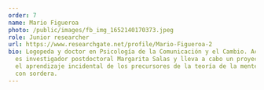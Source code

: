 ```yaml
---
order: 7
name: Mario Figueroa
photo: /public/images/fb_img_1652140170373.jpeg
role: Junior researcher
url: https://www.researchgate.net/profile/Mario-Figueroa-2
bio: Logopeda y doctor en Psicología de la Comunicación y el Cambio. Actualmente
  es investigador postdoctoral Margarita Salas y lleva a cabo un proyecto sobre
  el aprendizaje incidental de los precursores de la teoría de la mente en bebés
  con sordera.
---
```

